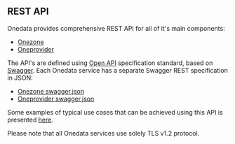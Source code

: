 ## REST API

Onedata provides comprehensive REST API for all of it's main components:
* [Onezone](rest/onezone-rest.md)
* [Oneprovider](rest/oneprovider-rest.md)

The API's are defined using [Open API](https://openapis.org/) specification standard, based on [Swagger](http://swagger.io/). Each Onedata service has a separate Swagger REST specification in JSON:
* [Onezone swagger.json](../swagger/onezone/swagger.json)
* [Oneprovider swagger.json](../swagger/oneprovider/swagger.json)

Some examples of typical use cases that can be achieved using this API
is presented [here](rest/examples.md).


Please note that all Onedata services use solely TLS v1.2 protocol.